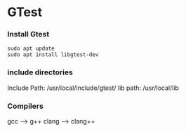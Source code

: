 # GTest 

### Install Gtest 

```
sudo apt update
sudo apt install libgtest-dev
```

### include directories

Include Path: /usr/local/include/gtest/
lib path: /usr/local/lib

### Compilers

gcc   --> g++
clang --> clang++
